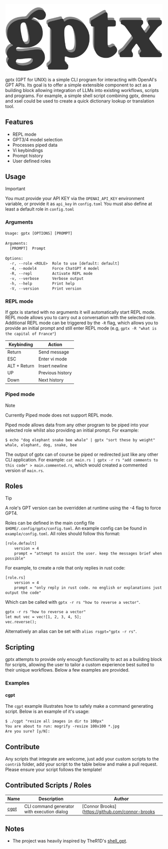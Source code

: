 ![gptx Logo](logo.png)

gptx (GPT for UNIX) is a simple CLI program for interacting with OpenAI's GPT APIs. Its goal is to offer a simple extensible component to act as a building block allowing integration of LLMs into existing workflows, scripts and programs. For example, a simple shell script combining gptx, dmenu and xsel could be used to create a quick dictionary lookup or translation tool.

## Features
* REPL mode
* GPT3/4 model selection
* Processes piped data
* Vi keybindings
* Prompt history
* User defined roles

## Usage
> [!IMPORTANT]
> You must provide your API KEY via the `OPENAI_API_KEY` environment variable, or provide it as `api_key` in `config.toml` You must also define at least a default role in `config.toml`

### Arguments
```
Usage: gptx [OPTIONS] [PROMPT]

Arguments:
  [PROMPT]  Prompt

Options:
  -r, --role <ROLE>  Role to use [default: default]
  -4, --model4       Force ChatGPT 4 model
  -R, --repl         Activate REPL mode
  -v, --verbose      Verbose output
  -h, --help         Print help
  -V, --version      Print version
```

### REPL mode
If gptx is started with no arguments it will automatically start REPL mode. REPL mode allows you to carry out a conversation with the selected role. Additional REPL mode can be triggered by the `-R` flag, which allows you to provide an initial prompt and still enter REPL mode (e.g, `gptx -R "what is the capital of France"`)

| Keybinding   | Action           |
| ------------ | ---------------- |
| Return       | Send message     |
| ESC          | Enter vi mode    |
| ALT + Return | Insert newline   |
| UP           | Previous history |
| Down         | Next history     |

### Piped mode
> [!NOTE]
> Currently Piped mode does not support REPL mode. 

Piped mode allows data from any other program to be piped into your selected role whilst also providing an initial prompt. For example:
```
$ echo "dog elephant snake bee whale" | gptx "sort these by weight"
whale, elephant, dog, snake, bee
```
The output of gptx can of course be piped or redirected just like any other CLI application. For example: `cat main.rs | gptx -r rs "add comments to this code" > main.commented.rs`, which would created a commented version of `main.rs`.



## Roles
> [!TIP]
> A role's GPT version can be overridden at runtime using the -4 flag to force GPT4.

Roles can be defined in the main config file `$HOME/.config/gptx/config.toml`. An example config can be found in `example/config.toml`. All roles should follow this format:

```
[role.default]
    version = 4
    prompt = "attempt to assist the user. keep the messages brief when possible"
```
For example, to create a role that only replies in rust code:

```
[role.rs]
    version = 4
    prompt = "only reply in rust code. no english or explanations just output the code"
```
Which can be called with `gptx -r rs "how to reverse a vector"`. 
```
gptx -r rs "how to reverse a vector"
let mut vec = vec![1, 2, 3, 4, 5];
vec.reverse();
```
Alternatively an alias can be set with `alias rsgpt="gptx -r rs"`.

## Scripting
gptx attempts to provide only enough functionality to act as a building block for scripts, allowing the user to tailor a custom experience best suited to their unique workflows. Below a few examples are provided.
### Examples
#### cgpt
The `cgpt` example illustrates how to safely make a command generating script. Below is an example of it's usage:
```
$ ./cgpt "resize all images in dir to 100px"
You are about to run: mogrify -resize 100x100 *.jpg
Are you sure? [y/N]: 
```

## Contribute
Any scripts that integrate are welcome, just add your custom scripts to the `contrib` folder, add your script to the table below and make a pull request. Please ensure your script follows the template!

## Contributed Scripts / Roles
| Name                                                                                   | Description                                 | Author                                              |
| -------------------------------------------------------------------------------------- | ------------------------------------------- | ----------------------------------------------------|
| [cgpt](https://raw.githubusercontent.com/connor-brooks/gptx/main/example/scripts/cgpt) | CLI command generator with execution dialog | [Connor Brooks](https://github.com/connor-brooks    |

## Notes
* The project was heavily inspired by TheR1D's [shell_gpt](https://github.com/TheR1D/shell_gpt).
